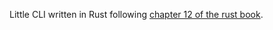 Little CLI written in Rust following [chapter 12 of the rust book](https://doc.rust-lang.org/stable/book/ch12-00-an-io-project.html).
